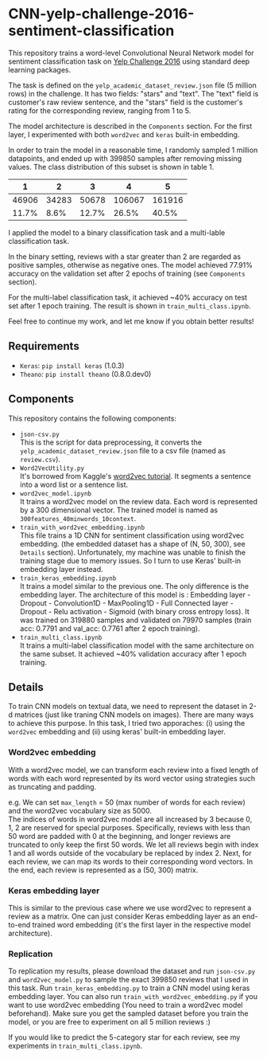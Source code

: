 # CNN-yelp-challenge-2016-sentiment-classification
This repository trains a word-level Convolutional Neural Network model for sentiment classification task on [Yelp Challenge 2016](https://www.yelp.com/dataset_challenge) using standard deep learning packages.</br>

The task is defined on the `yelp_academic_dataset_review.json` file (5 million rows) in the challenge. It has two fields: "stars" and "text". The "text" field is customer's raw review sentence, and the "stars" field is the customer's rating for the corresponding review, ranging from 1 to 5.</br>

The model architecture is described in the `Components` section. For the first layer, I experimented with both `word2vec` and `keras` built-in embedding.</br>

In order to train the model in a reasonable time, I randomly sampled 1 million datapoints, and ended up with 399850 samples after removing missing values. The class distribution of this subset is shown in table 1.</br>

| 1     | 2     | 3     | 4      | 5      |
|-------|-------|-------|--------|--------|
| 46906 | 34283 | 50678 | 106067 | 161916 |
| 11.7% | 8.6%  | 12.7% | 26.5%  | 40.5%  |

I applied the model to a binary classification task and a multi-lable classification task.

In the binary setting, reviews with a star greater than 2 are regarded as positive samples, otherwise as negative ones. The model achieved 77.91% accuracy on the validation set after 2 epochs of training (see `Components` section).</br>

For the multi-label classification task, it achieved ~40% accuracy on test set after 1 epoch training. The result is shown in `train_multi_class.ipynb`.</br>

Feel free to continue my work, and let me know if you obtain better results!

## Requirements
* `Keras`: `pip install keras` (1.0.3)
* `Theano`: `pip install theano` (0.8.0.dev0)

## Components
This repository contains the following components:
* `json-csv.py`</br>This is the script for data preprocessing, it converts the `yelp_academic_dataset_review.json` file to a csv file (named as `review.csv`).</br>
* `Word2VecUtility.py`</br>It's borrowed from Kaggle's [word2vec tutorial](https://github.com/wendykan/DeepLearningMovies). It segments a sentence into a word list or a sentence list.</br>
* `word2vec_model.ipynb`</br>It trains a word2vec model on the review data. Each word is represented by a 300 dimensional vector. The trained model is named as `300features_40minwords_10context`.</br>
* `train_with_word2vec_embedding.ipynb`</br>This file trains a 1D CNN for sentiment classification using word2vec embedding. (the embedded dataset has a shape of (N, 50, 300), see `Details` section). Unfortunately, my machine was unable to finish the training stage due to memory issues. So I turn to use Keras' built-in embedding layer instead.</br>
* `train_keras_embedding.ipynb`</br>It trains a model similar to the previous one. The only difference is the embedding layer. The architecture of this model is : Embedding layer - Dropout - Convolution1D - MaxPooling1D - Full Connected layer - Dropout - Relu activation - Sigmoid (with binary cross entropy loss). It was trained on 319880 samples and validated on 79970 samples (train acc: 0.7791 and val_acc: 0.7761 after 2 epoch training).</br>
* `train_multi_class.ipynb`</br>It trains a multi-label classification model with the same architecture on the same subset. It achieved ~40% validation accuracy after 1 epoch training.</br>

## Details
To train CNN models on textual data, we need to represent the dataset in 2-d matrices (just like traning CNN models on images). There are many ways to achieve this purpose. In this task, I tried two apporaches: (i) using the `word2vec` embedding and (ii) using keras' built-in embedding layer.</br>

### Word2vec embedding

With a word2vec model, we can transform each review into a fixed length of words with each word represented by its word vector using strategies such as truncating and padding.

e.g. We can set `max_length` = 50 (max number of words for each review) and the word2vec vocabulary size as 5000.</br> The indices of words in word2vec model are all increased by 3 because 0, 1, 2 are reserved for special purposes. Specifically, reviews with less than 50 word are padded with 0 at the beginning, and longer reviews are truncated to only keep the first 50 words. We let all reviews begin with index 1 and all words outside of the vocabulary be replaced by index 2. Next, for each review, we can map its words to their corresponding word vectors. In the end, each review is represented as a (50, 300) matrix.

### Keras embedding layer

This is similar to the previous case where we use word2vec to represent a review as a matrix. One can just consider Keras embedding layer as an end-to-end trained word embedding (it's the first layer in the respective model architecture).

### Replication

To replication my results, please download the dataset and run `json-csv.py` and `word2vec_model.py` to sample the exact  399850 reviews that I used in this task. Run `train_keras_embedding.py` to train a CNN model using keras embedding layer. You can also run `train_with_word2vec_embedding.py` if you want to use word2vec embedding (You need to train a word2vec model beforehand). Make sure you get the sampled dataset before you train the model, or you are free to experiment on all 5 million reviews :)</br>

If you would like to predict the 5-category star for each review, see my experiments in `train_multi_class.ipynb`.
